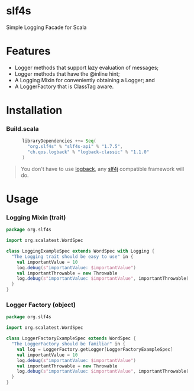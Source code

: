 # slf4s

Simple Logging Facade for Scala

# Features
* Logger methods that support lazy evaluation of messages;
* Logger methods that have the @inline hint;
* A Logging Mixin for conveniently obtaining a Logger; and
* A LoggerFactory that is ClassTag aware.

# Installation
### Build.scala
```scala
      libraryDependencies ++= Seq(
        "org.slf4s" % "slf4s-api" % "1.7.5",
        "ch.qos.logback" % "logback-classic" % "1.1.0"
      )
```

> You don't have to use [logback](http://logback.qos.ch/), any [slf4j](http://www.slf4j.org/) compatible framework will do.

# Usage
### Logging Mixin (trait)
```scala
package org.slf4s

import org.scalatest.WordSpec

class LoggingExampleSpec extends WordSpec with Logging {
  "The Logging trait should be easy to use" in {
    val importantValue = 10
    log.debug(s"importantValue: $importantValue")
    val importantThrowable = new Throwable
    log.debug(s"importantValue: $importantValue", importantThrowable)
  }
}
```

### Logger Factory (object)
``` scala
package org.slf4s

import org.scalatest.WordSpec

class LoggerFactoryExampleSpec extends WordSpec {
  "The LoggerFactory should be familiar" in {
    val log = LoggerFactory.getLogger[LoggerFactoryExampleSpec]
    val importantValue = 10
    log.debug(s"importantValue: $importantValue")
    val importantThrowable = new Throwable
    log.debug(s"importantValue: $importantValue", importantThrowable)
  }
}
```
